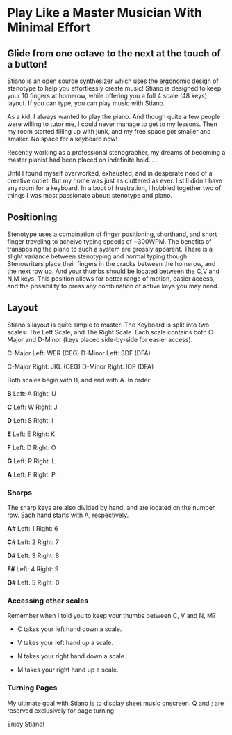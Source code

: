 # Play Like a Master Musician With Minimal Effort
## Glide from one octave to the next at the touch of a button!

Stiano is an open source synthesizer which uses the ergonomic design of stenotype to help you effortlessly create music!
Stiano is designed to keep your 10 fingers at homerow, while offering you a full 4 scale (48 keys) layout. If you can
type, you can play music with Stiano.

As a kid, I always wanted to play the piano. And though quite a few people were willing to tutor me, I could never manage
to get to my lessons. Then my room started filling up with junk, and my free space got smaller and smaller. No space for
a keyboard now!

Recently working as a professional stenographer, my dreams of becoming a master pianist had been placed on indefinite hold. . .

Until I found myself overworked, exhausted, and in desperate need of a creative outlet. But my home was just as cluttered
as ever. I still didn't have any room for a keyboard. In a bout of frustration, I hobbled together two of things I was most
passionate about: stenotype and piano.

## Positioning

Stenotype uses a combination of finger positioning, shorthand, and short finger traveling to acheive typing speeds of ~300WPM.
The benefits of transposing the piano to such a system are grossly apparent. There is a slight variance between stenotyping and
normal typing though. Stenowriters place their fingers in the cracks between the homerow, and the next row up. And your thumbs
should be located between the C,V and N,M keys. This position allows for better range of motion, easier access, and the
possibility to press any combination of active keys you may need.

## Layout

Stiano's layout is quite simple to master: The Keyboard is split into two scales: The Left Scale, and The Right Scale. Each
scale contains both C-Major and D-Minor (keys placed side-by-side for easier access).

C-Major Left: WER (CEG)
D-Minor Left: SDF (DFA)

C-Major Right: JKL (CEG)
D-Minor Right: IOP (DFA)

Both scales begin with B, and end with A. In order:

**B**
Left: A
Right: U

**C**
Left: W
Right: J

**D**
Left: S
Right: I

**E**
Left: E
Right: K

**F**
Left: D
Right: O

**G**
Left: R
Right: L

**A**
Left: F
Right: P

### Sharps

The sharp keys are also divided by hand, and are located on the number row. Each hand starts with A, respectively.

**A#**
Left: 1
Right: 6

**C#**
Left: 2
Right: 7

**D#**
Left: 3
Right: 8

**F#**
Left: 4
Right: 9

**G#**
Left: 5
Right: 0

### Accessing other scales

Remember when I told you to keep your thumbs between C, V and N, M?

- C takes your left hand down a scale.
- V takes your left hand up a scale.

- N takes your right hand down a scale.
- M takes your right hand up a scale.

### Turning Pages

My ultimate goal with Stiano is to display sheet music onscreen. Q and ; are reserved exclusively for page turning.

Enjoy Stiano!
